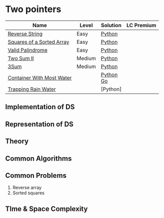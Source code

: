 # Two pointers

| Name                                                                                  | Level  | Solution                                    | LC Premium |
| ------------------------------------------------------------------------------------- | ------ | ------------------------------------------- | ---------- |
| [Reverse String](https://leetcode.com/problems/reverse-string/)                       | Easy   | [Python](./344%20-%20reverse%20string.py)   |            |
| [Squares of a Sorted Array](https://leetcode.com/problems/squares-of-a-sorted-array/) | Easy   | [Python](./977%20-%20sorted%20squares.py)   |            |
| [Valid Palindrome](https://leetcode.com/problems/valid-palindrome)                    | Easy   | [Python](./125%20-%20valid%20palindrome.py) |            |
| [Two Sum II](https://leetcode.com/problems/two-sum-ii-input-array-is-sorted/)         | Medium | [Python](./167%20-%20two%20sum%20ii.py)     |            |
| [3Sum](https://leetcode.com/problems/3sum)                                            | Medium | [Python](./15%20-%203sum.py)                |            |
| [Container With Most Water](https://leetcode.com/problems/container-with-most-water/) |        | [Python](./11%20-%20container.py) <br> [Go](../../companies/yandex/11.go)                                  |            |
| [Trapping Rain Water](https://leetcode.com/problems/trapping-rain-water/)             |        | [Python]                                    |            |



## Implementation of DS

## Representation of DS

## Theory

## Common Algorithms

## Common Problems
1. Reverse array
2. Sorted squares

## TIme & Space Complexity
